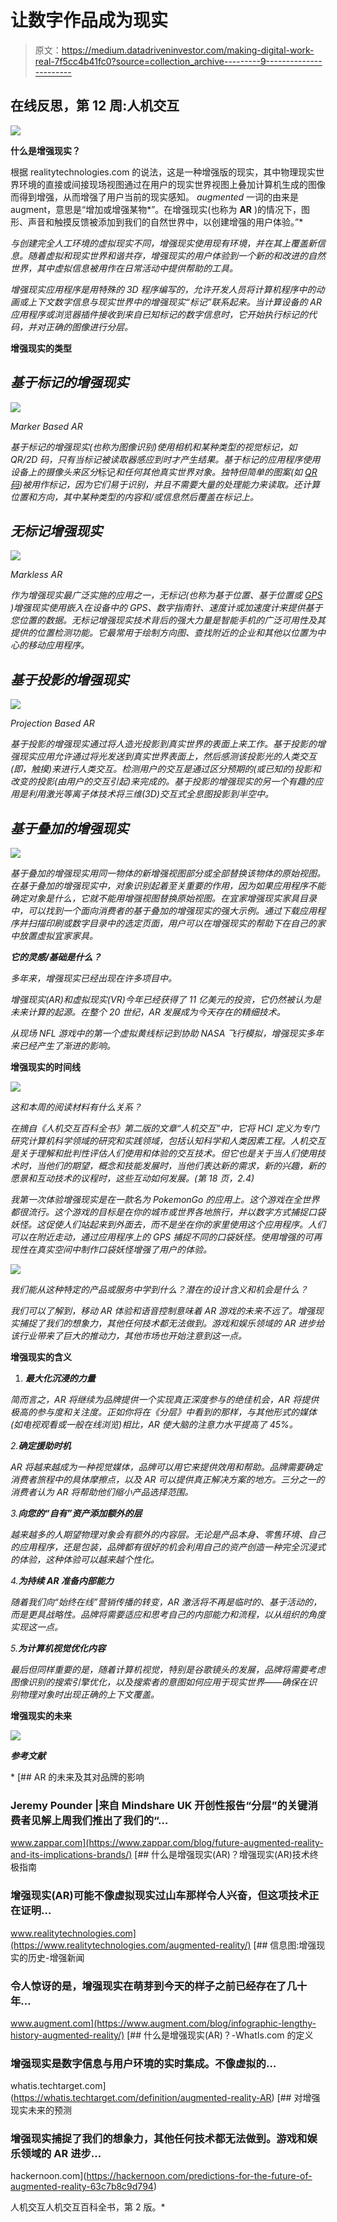 # 让数字作品成为现实

> 原文：<https://medium.datadriveninvestor.com/making-digital-work-real-7f5cc4b41fc0?source=collection_archive---------9----------------------->

## 在线反思，第 12 周:人机交互

![](img/5f9b1e3f6196d75e0ec16e632957c953.png)

**什么是增强现实？**

根据 realitytechnologies.com 的说法，这是一种增强版的现实，其中物理现实世界环境的直接或间接现场视图通过在用户的现实世界视图上叠加计算机生成的图像而得到增强，从而增强了用户当前的现实感知。 *augmented* 一词的由来是 augment，意思是“增加或增强某物*”。在增强现实(也称为 **AR** )的情况下，图形、声音和触摸反馈被添加到我们的自然世界中，以创建增强的用户体验。”*

*与创建完全人工环境的虚拟现实不同，增强现实使用现有环境，并在其上覆盖新信息。随着虚拟和现实世界和谐共存，增强现实的用户体验到一个新的和改进的自然世界，其中虚拟信息被用作在日常活动中提供帮助的工具。*

*增强现实应用程序是用特殊的 3D 程序编写的，允许开发人员将计算机程序中的动画或上下文数字信息与现实世界中的增强现实“标记”联系起来。当计算设备的 AR 应用程序或浏览器插件接收到来自已知标记的数字信息时，它开始执行标记的代码，并对正确的图像进行分层。*

**增强现实的类型**

## *基于标记的增强现实*

*![](img/99ad4937749bd9331203d4588a3721c6.png)*

*Marker Based AR*

*基于标记的增强现实(也称为图像识别)使用相机和某种类型的视觉标记，如 QR/2D 码，只有当标记被读取器感应到时才产生结果。基于标记的应用程序使用设备上的摄像头来区分*标记*和任何其他真实世界对象。独特但简单的图案(如 [QR 码](https://en.wikipedia.org/wiki/QR_code))被用作标记，因为它们易于识别，并且不需要大量的处理能力来读取。还计算位置和方向，其中某种类型的内容和/或信息然后覆盖在标记上。*

## *无标记增强现实*

*![](img/9898016c49278af4a00569e5caecaaf8.png)*

*Markless AR*

*作为增强现实最广泛实施的应用之一，无标记(也称为基于位置、基于位置或 [GPS](https://en.wikipedia.org/wiki/Global_Positioning_System) )增强现实使用嵌入在设备中的 GPS、数字指南针、速度计或加速度计来提供基于您位置的数据。无标记增强现实技术背后的强大力量是智能手机的广泛可用性及其提供的位置检测功能。它最常用于绘制方向图、查找附近的企业和其他以位置为中心的移动应用程序。*

## *基于投影的增强现实*

*![](img/a037a23902d7f0c6ecb3cd51facca459.png)*

*Projection Based AR*

*基于投影的增强现实通过将人造光投影到真实世界的表面上来工作。基于投影的增强现实应用允许通过将光发送到真实世界表面上，然后感测该投影光的人类交互(即，触摸)来进行人类交互。检测用户的交互是通过区分预期的(或已知的)投影和改变的投影(由用户的交互引起)来完成的。基于投影的增强现实的另一个有趣的应用是利用激光等离子体技术将三维(3D)交互式全息图投影到半空中。*

## *基于叠加的增强现实*

*![](img/68b10c529c746df24917ad4cfd5c18ad.png)*

*基于叠加的增强现实用同一物体的新增强视图部分或全部替换该物体的原始视图。在基于叠加的增强现实中，对象识别起着至关重要的作用，因为如果应用程序不能确定对象是什么，它就不能用增强视图替换原始视图。在宜家增强现实家具目录中，可以找到一个面向消费者的基于叠加的增强现实的强大示例。通过下载应用程序并扫描印刷或数字目录中的选定页面，用户可以在增强现实的帮助下在自己的家中放置虚拟宜家家具。*

***它的灵感/基础是什么？***

*多年来，增强现实已经出现在许多项目中。*

*增强现实(AR)和虚拟现实(VR)今年已经获得了 11 亿美元的投资，它仍然被认为是未来计算的起源。在整个 20 世纪，AR 发展成为今天存在的精细技术。*

*从现场 NFL 游戏中的第一个虚拟黄线标记到协助 NASA 飞行模拟，增强现实多年来已经产生了渐进的影响。*

**增强现实的时间线**

*![](img/e009ee35bf817adac66be7a354ad1e9d.png)*

*这和本周的阅读材料有什么关系？*

*在摘自《人机交互百科全书》第二版的文章“人机交互”中，它将 HCI 定义为专门研究计算机科学领域的研究和实践领域，包括认知科学和人类因素工程。人机交互是关于理解和批判性评估人们使用和体验的交互技术。但它也是关于当人们使用技术时，当他们的期望，概念和技能发展时，当他们表达新的需求，新的兴趣，新的愿景和互动技术的议程时，这些互动如何发展。(第 18 页，2.4)*

*我第一次体验增强现实是在一款名为 PokemonGo 的应用上。这个游戏在全世界都很流行。这个游戏的目标是在你的城市或世界各地旅行，并以数字方式捕捉口袋妖怪。这促使人们站起来到外面去，而不是坐在你的家里使用这个应用程序。人们可以在附近走动，通过应用程序上的 GPS 捕捉不同的口袋妖怪。使用增强的可再现性在真实空间中制作口袋妖怪增强了用户的体验。*

*![](img/f052c65028e98b8998994bd9d542d87a.png)*

*我们能从这种特定的产品或服务中学到什么？潜在的设计含义和机会是什么？*

*我们可以了解到，移动 AR 体验和语音控制意味着 AR 游戏的未来不远了。增强现实捕捉了我们的想象力，其他任何技术都无法做到。游戏和娱乐领域的 AR 进步给该行业带来了巨大的推动力，其他市场也开始注意到这一点。*

**增强现实的含义**

1.  ***最大化沉浸的力量***

*简而言之，AR 将继续为品牌提供一个实现真正深度参与的绝佳机会，AR 将提供极高的参与度和关注度。正如你将在《分层》中看到的那样，与其他形式的媒体(如电视观看或一般在线浏览)相比，AR 使大脑的注意力水平提高了 45%。*

*2.**确定援助时机***

*AR 将越来越成为一种视觉媒体，品牌可以用它来提供效用和帮助。品牌需要确定消费者旅程中的具体摩擦点，以及 AR 可以提供真正解决方案的地方。三分之一的消费者认为 AR 将帮助他们缩小产品选择范围。*

*3.**向您的“自有”资产添加额外的层***

*越来越多的人期望物理对象会有额外的内容层。无论是产品本身、零售环境、自己的应用程序，还是包装，品牌都有很好的机会利用自己的资产创造一种完全沉浸式的体验，这种体验可以越来越个性化。*

*4.**为持续 AR 准备内部能力***

*随着我们向“始终在线”营销传播的转变，AR 激活将不再是临时的、基于活动的，而是更具战略性。品牌将需要适应和思考自己的内部能力和流程，以从组织的角度实现这一点。*

*5.**为计算机视觉优化内容***

*最后但同样重要的是，随着计算机视觉，特别是谷歌镜头的发展，品牌将需要考虑图像识别的搜索引擎优化，以及搜索者的意图如何应用于现实世界——确保在识别物理对象时出现正确的上下文覆盖。*

**增强现实的未来**

*![](img/4701960863cc0d402128f26db8c9373b.png)*

***参考文献***

*[](https://www.zappar.com/blog/future-augmented-reality-and-its-implications-brands/) [## AR 的未来及其对品牌的影响

### Jeremy Pounder |来自 Mindshare UK 开创性报告“分层”的关键消费者见解上周我们推出了我们的“…

www.zappar.com](https://www.zappar.com/blog/future-augmented-reality-and-its-implications-brands/) [](https://www.realitytechnologies.com/augmented-reality/) [## 什么是增强现实(AR)？增强现实(AR)技术终极指南

### 增强现实(AR)可能不像虚拟现实过山车那样令人兴奋，但这项技术正在证明…

www.realitytechnologies.com](https://www.realitytechnologies.com/augmented-reality/) [](https://www.augment.com/blog/infographic-lengthy-history-augmented-reality/) [## 信息图:增强现实的历史-增强新闻

### 令人惊讶的是，增强现实在萌芽到今天的样子之前已经存在了几十年…

www.augment.com](https://www.augment.com/blog/infographic-lengthy-history-augmented-reality/) [](https://whatis.techtarget.com/definition/augmented-reality-AR) [## 什么是增强现实(AR)？-WhatIs.com 的定义

### 增强现实是数字信息与用户环境的实时集成。不像虚拟的…

whatis.techtarget.com](https://whatis.techtarget.com/definition/augmented-reality-AR) [](https://hackernoon.com/predictions-for-the-future-of-augmented-reality-63c7b8c9d794) [## 对增强现实未来的预测

### 增强现实捕捉了我们的想象力，其他任何技术都无法做到。游戏和娱乐领域的 AR 进步…

hackernoon.com](https://hackernoon.com/predictions-for-the-future-of-augmented-reality-63c7b8c9d794) 

人机交互人机交互百科全书，第 2 版。*